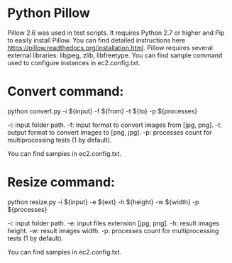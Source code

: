 Python Pillow
====
Pillow 2.6 was used in test scripts. It requires Python 2.7 or higher and Pip to easily install Pillow. You can find detailed instructions here https://pillow.readthedocs.org/installation.html.
Pillow requires several external libraries: libjpeg, zlib, libfreetype.
You can find sample command used to configure instances in ec2.config.txt.

Convert command:
====
python convert.py -i ${input} -f ${from} -t ${to} -p ${processes}

-i: input folder path.
-f: input format to convert images from [jpg, png].
-t: output format to convert images to [png, jpg].
-p: processes count for multiprocessing tests (1 by default).

You can find samples in ec2.config.txt.

Resize command:
====
python resize.py -i ${input} -e ${ext} -h ${height} -w ${width} -p ${processes}

-i: input folder path.
-e: input files extension [jpg, png].
-h: result images height.
-w: result images width.
-p: processes count for multiprocessing tests (1 by default).

You can find samples in ec2.config.txt.
